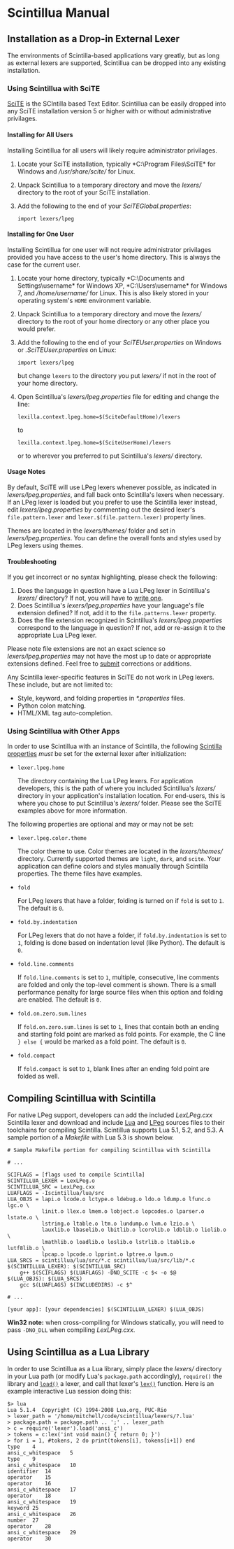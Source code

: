 # Scintillua Manual

## Installation as a Drop-in External Lexer

The environments of Scintilla-based applications vary greatly, but as long as
external lexers are supported, Scintillua can be dropped into any existing
installation.

### Using Scintillua with SciTE

[SciTE][] is the SCIntilla based Text Editor. Scintillua can be easily dropped
into any SciTE installation version 5 or higher with or without administrative
privilages.

[SciTE]: http://scintilla.org/SciTE.html

#### Installing for All Users

Installing Scintillua for all users will likely require administrator
privilages.

1. Locate your SciTE installation, typically *C:\Program Files\SciTE\* for
   Windows and */usr/share/scite/* for Linux.
2. Unpack Scintillua to a temporary directory and move the *lexers/* directory
   to the root of your SciTE installation.
3. Add the following to the end of your *SciTEGlobal.properties*:

       import lexers/lpeg

#### Installing for One User

Installing Scintillua for one user will not require administrator privilages
provided you have access to the user's home directory. This is always the case
for the current user.

1. Locate your home directory, typically *C:\Documents and Settings\username\*
   for Windows XP, *C:\Users\username\* for Windows 7, and */home/username/* for
   Linux. This is also likely stored in your operating system's `HOME`
   environment variable.
2. Unpack Scintillua to a temporary directory and move the *lexers/* directory
   to the root of your home directory or any other place you would prefer.
3. Add the following to the end of your *SciTEUser.properties* on Windows or
   *.SciTEUser.properties* on Linux:

       import lexers/lpeg

   but change `lexers` to the directory you put *lexers/* if not in the root of
   your home directory.
4. Open Scintillua's *lexers/lpeg.properties* file for editing and change the
   line:

       lexilla.context.lpeg.home=$(SciteDefaultHome)/lexers

   to

       lexilla.context.lpeg.home=$(SciteUserHome)/lexers

   or to wherever you preferred to put Scintillua's *lexers/* directory.

#### Usage Notes

By default, SciTE will use LPeg lexers whenever possible, as indicated in
*lexers/lpeg.properties*, and fall back onto Scintilla's lexers when necessary.
If an LPeg lexer is loaded but you prefer to use the Scintilla lexer instead,
edit *lexers/lpeg.properties* by commenting out the desired lexer's
`file.pattern.lexer` and `lexer.$(file.pattern.lexer)` property lines.

Themes are located in the *lexers/themes/* folder and set in
*lexers/lpeg.properties*. You can define the overall fonts and styles used by
LPeg lexers using themes.

#### Troubleshooting

If you get incorrect or no syntax highlighting, please check the following:

1. Does the language in question have a Lua LPeg lexer in Scintillua's *lexers/*
   directory? If not, you will have to [write one][].
2. Does Scintillua's *lexers/lpeg.properties* have your language's file
   extension defined? If not, add it to the `file.patterns.lexer` property.
3. Does the file extension recognized in Scintillua's *lexers/lpeg.properties*
   correspond to the language in question? If not, add or re-assign it to the
   appropriate Lua LPeg lexer.

Please note file extensions are not an exact science so *lexers/lpeg.properties*
may not have the most up to date or appropriate extensions defined. Feel free
to [submit][] corrections or additions.

Any Scintilla lexer-specific features in SciTE do not work in LPeg lexers. These
include, but are not limited to:

* Style, keyword, and folding properties in *\*.properties* files.
* Python colon matching.
* HTML/XML tag auto-completion.

[write one]: api.html#lexer
[submit]: README.html#Contact

### Using Scintillua with Other Apps

In order to use Scintillua with an instance of Scintilla, the following
[Scintilla properties][] *must* be set for the external lexer after
initialization:

* `lexer.lpeg.home`

  The directory containing the Lua LPeg lexers. For application developers, this
  is the path of where you included Scintillua's *lexers/* directory in your
  application's installation location. For end-users, this is where you chose to
  put Scintillua's *lexers/* folder. Please see the SciTE examples above for
  more information.

[Scintilla properties]: http://scintilla.org/ScintillaDoc.html#SCI_SETPROPERTY

The following properties are optional and may or may not be set:

* `lexer.lpeg.color.theme`

  The color theme to use. Color themes are located in the *lexers/themes/*
  directory. Currently supported themes are `light`, `dark`, and `scite`. Your
  application can define colors and styles manually through Scintilla
  properties. The theme files have examples.

* `fold`

  For LPeg lexers that have a folder, folding is turned on if `fold` is set to
  `1`. The default is `0`.

* `fold.by.indentation`

  For LPeg lexers that do not have a folder, if `fold.by.indentation` is set to
  `1`, folding is done based on indentation level (like Python). The default is
  `0`.

* `fold.line.comments`

  If `fold.line.comments` is set to `1`, multiple, consecutive, line comments
  are folded and only the top-level comment is shown. There is a small
  performance penalty for large source files when this option and folding are
  enabled. The default is `0`.

* `fold.on.zero.sum.lines`

  If `fold.on.zero.sum.lines` is set to `1`, lines that contain both an ending
  and starting fold point are marked as fold points. For example, the C line
  `} else {` would be marked as a fold point. The default is `0`.

* `fold.compact`

  If `fold.compact` is set to `1`, blank lines after an ending fold point are
  folded as well.

## Compiling Scintillua with Scintilla

For native LPeg support, developers can add the included *LexLPeg.cxx* Scintilla
lexer and download and include [Lua][] and [LPeg][] sources files to their
toolchains for compiling Scintilla. Scintillua supports Lua 5.1, 5.2, and 5.3.
A sample portion of a *Makefile* with Lua 5.3 is shown below.

    # Sample Makefile portion for compiling Scintillua with Scintilla

    # ...

    SCIFLAGS = [flags used to compile Scintilla]
    SCINTILLUA_LEXER = LexLPeg.o
    SCINTILLUA_SRC = LexLPeg.cxx
    LUAFLAGS = -Iscintillua/lua/src
    LUA_OBJS = lapi.o lcode.o lctype.o ldebug.o ldo.o ldump.o lfunc.o lgc.o \
               linit.o llex.o lmem.o lobject.o lopcodes.o lparser.o lstate.o \
               lstring.o ltable.o ltm.o lundump.o lvm.o lzio.o \
               lauxlib.o lbaselib.o lbitlib.o lcorolib.o ldblib.o liolib.o \
               lmathlib.o loadlib.o loslib.o lstrlib.o ltablib.o lutf8lib.o \
               lpcap.o lpcode.o lpprint.o lptree.o lpvm.o
    LUA_SRCS = scintillua/lua/src/*.c scintillua/lua/src/lib/*.c
    $(SCINTILLUA_LEXER): $(SCINTILLUA_SRC)
    	g++ $(SCIFLAGS) $(LUAFLAGS) -DNO_SCITE -c $< -o $@
    $(LUA_OBJS): $(LUA_SRCS)
    	gcc $(LUAFLAGS) $(INCLUDEDIRS) -c $^

    # ...

    [your app]: [your dependencies] $(SCINTILLUA_LEXER) $(LUA_OBJS)

**Win32 note:** when cross-compiling for Windows statically, you will need to
pass `-DNO_DLL` when compiling *LexLPeg.cxx*.

[Lua]: http://lua.org
[LPeg]: http://www.inf.puc-rio.br/~roberto/lpeg/lpeg.html

## Using Scintillua as a Lua Library

In order to use Scintillua as a Lua library, simply place the *lexers/*
directory in your Lua path (or modify Lua's `package.path` accordingly),
`require()` the library and [`load()`][] a lexer, and call that lexer's
[`lex()`][] function. Here is an example interactive Lua session doing this:

    $> lua
    Lua 5.1.4  Copyright (C) 1994-2008 Lua.org, PUC-Rio
    > lexer_path = '/home/mitchell/code/scintillua/lexers/?.lua'
    > package.path = package.path .. ';' .. lexer_path
    > c = require('lexer').load('ansi_c')
    > tokens = c:lex('int void main() { return 0; }')
    > for i = 1, #tokens, 2 do print(tokens[i], tokens[i+1]) end
    type	4
    ansi_c_whitespace	5
    type	9
    ansi_c_whitespace	10
    identifier	14
    operator	15
    operator	16
    ansi_c_whitespace	17
    operator	18
    ansi_c_whitespace	19
    keyword	25
    ansi_c_whitespace	26
    number	27
    operator	28
    ansi_c_whitespace	29
    operator	30

[`load()`]: api.html#lexer.load
[`lex()`]: api.html#lexer.lex
